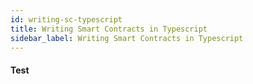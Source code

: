 ```yaml
---
id: writing-sc-typescript
title: Writing Smart Contracts in Typescript
sidebar_label: Writing Smart Contracts in Typescript
---
```


#### Test